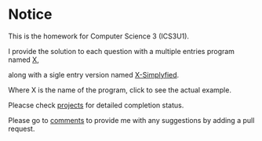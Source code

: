 # Notice

This is the homework for Computer Science 3 (ICS3U1).

I provide the solution to each question with a multiple entries program named [X](https://github.com/GamingFrankie/Computer-Science-3/blob/master/Wave%201/Farmland.py), 

along with a sigle entry version named [X-Simplyfied](https://github.com/GamingFrankie/Computer-Science-3/blob/master/Wave%201/Farmland-Simplified.py).

Where X is the name of the program, click to see the actual example.

Pleacse check [projects](https://github.com/GamingFrankie/Computer-Science-3/projects) for detailed completion status.

Please go to [comments](https://github.com/GamingFrankie/Computer-Science-3/blob/master/Comments) to provide me with any suggestions by adding a pull request.
